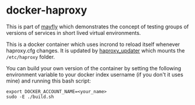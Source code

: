 docker-haproxy
==============

This is part of [mayfly](https://github.com/bewt85/mayfly) which demonstrates the 
concept of testing groups of versions of services in short lived virtual environments.

This is a docker container which uses incrond to reload itself whenever haproxy.cfg changes.
It is updated by [haproxy_updater](https://github.com/bewt85/mayfly-haproxy-updater) which
mounts the `/etc/haproxy` folder.

You can build your own version of the container by setting the following environment variable 
to your docker index username (if you don't it uses mine) and running this bash script:

```
export DOCKER_ACCOUNT_NAME=<your_name>
sudo -E ./build.sh
```
